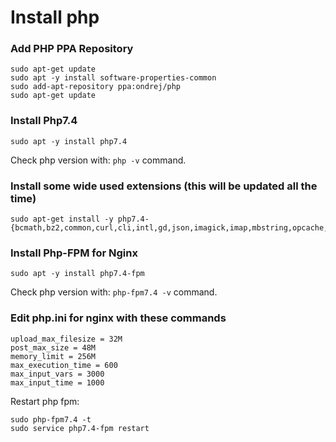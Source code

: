 # Install php

### Add PHP PPA Repository

```
sudo apt-get update
sudo apt -y install software-properties-common
sudo add-apt-repository ppa:ondrej/php
sudo apt-get update
```

### Install Php7.4
```
sudo apt -y install php7.4
```
Check php version with: ``` php -v ``` command.


### Install some wide used extensions (this will be updated all the time)

```
sudo apt-get install -y php7.4-{bcmath,bz2,common,curl,cli,intl,gd,json,imagick,imap,mbstring,opcache,soap,mysql,pdo,xml,xmlrpc,zip}
```

### Install Php-FPM for Nginx
```
sudo apt -y install php7.4-fpm
```
Check php version with: ``` php-fpm7.4 -v ``` command.

### Edit php.ini for nginx with these commands

```
upload_max_filesize = 32M 
post_max_size = 48M 
memory_limit = 256M 
max_execution_time = 600 
max_input_vars = 3000 
max_input_time = 1000
```

Restart php fpm:
```
sudo php-fpm7.4 -t 
sudo service php7.4-fpm restart
```